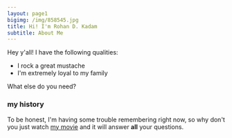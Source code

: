```yaml
---
layout: page1
bigimg: /img/858545.jpg
title: Hi! I'm Rohan D. Kadam
subtitle: About Me
---
```


Hey y'all! I have the following qualities:

- I rock a great mustache
- I'm extremely loyal to my family

What else do you need?

### my history

To be honest, I'm having some trouble remembering right now, so why don't you just watch [my movie](http://en.wikipedia.org/wiki/The_Princess_Bride_%28film%29) and it will answer **all** your questions.
